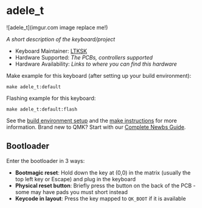 # adele_t

![adele_t](imgur.com image replace me!)

*A short description of the keyboard/project*

* Keyboard Maintainer: [LTKSK](https://github.com/LTKSK)
* Hardware Supported: *The PCBs, controllers supported*
* Hardware Availability: *Links to where you can find this hardware*

Make example for this keyboard (after setting up your build environment):

    make adele_t:default

Flashing example for this keyboard:

    make adele_t:default:flash

See the [build environment setup](https://docs.qmk.fm/#/getting_started_build_tools) and the [make instructions](https://docs.qmk.fm/#/getting_started_make_guide) for more information. Brand new to QMK? Start with our [Complete Newbs Guide](https://docs.qmk.fm/#/newbs).

## Bootloader

Enter the bootloader in 3 ways:

* **Bootmagic reset**: Hold down the key at (0,0) in the matrix (usually the top left key or Escape) and plug in the keyboard
* **Physical reset button**: Briefly press the button on the back of the PCB - some may have pads you must short instead
* **Keycode in layout**: Press the key mapped to `QK_BOOT` if it is available
